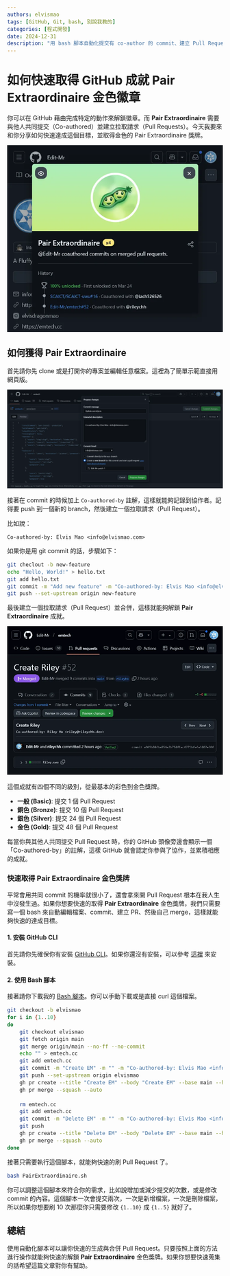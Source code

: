 ```yaml
---
authors: elvismao
tags: [GitHub, Git, bash, 別說我教的]
categories: [程式開發]
date: 2024-12-31
description: "用 bash 腳本自動化提交有 co-author 的 commit、建立 Pull Request、並自動合併。"
---
```


# 如何快速取得 GitHub 成就 Pair Extraordinaire 金色徽章

你可以在 GitHub 藉由完成特定的動作來解鎖徽章。而 **Pair Extraordinaire** 需要與他人共同提交（Co-authored）並建立拉取請求（Pull Requests）。今天我要來和你分享如何快速達成這個目標，並取得金色的 Pair Extraordinaire 獎牌。

![取得 Pair Extraordinaire 金色獎牌](result.webp)

## 如何獲得 Pair Extraordinaire

首先請你先 clone 或是打開你的專案並編輯任意檔案。這裡為了簡單示範直接用網頁版。

![透過網頁編輯 GitHub 檔案](edit.webp)

接著在 commit 的時候加上 `Co-authored-by` 註解，這樣就能夠記錄到協作者。記得要 push 到一個新的 branch，然後建立一個拉取請求（Pull Request）。

比如說：

```
Co-authored-by: Elvis Mao <info@elvismao.com>
```

如果你是用 git commit 的話，步驟如下：

```bash
git checlout -b new-feature
echo "Hello, World!" > hello.txt
git add hello.txt
git commit -m "Add new feature" -m "Co-authored-by: Elvis Mao <info@elvismao.com>"
git push --set-upstream origin new-feature
```

最後建立一個拉取請求（Pull Request）並合併，這樣就能夠解鎖 **Pair Extraordinaire** 成就。

![建立並合併 Pull Request](example.webp)

這個成就有四個不同的級別，從最基本的彩色到金色獎牌。

- **一般 (Basic)**: 提交 1 個 Pull Request
- **銅色 (Bronze)**: 提交 10 個 Pull Request
- **銀色 (Silver)**: 提交 24 個 Pull Request
- **金色 (Gold)**: 提交 48 個 Pull Request

每當你與其他人共同提交 Pull Request 時，你的 GitHub 頭像旁邊會顯示一個「Co-authored-by」的註解，這樣 GitHub 就會認定你參與了協作，並累積相應的成就。

### 快速取得 Pair Extraordinaire 金色獎牌

平常會用共同 commit 的機率就很小了，還會拿來開 Pull Request 根本在我人生中沒發生過。如果你想要快速的取得 **Pair Extraordinaire** 金色獎牌，我們只需要寫一個 bash 來自動編輯檔案、commit、建立 PR、然後自己 merge，這樣就能夠快速的達成目標。

#### 1. 安裝 GitHub CLI

首先請你先確保你有安裝 [GitHub CLI](https://cli.github.com/)。如果你還沒有安裝，可以參考 [這裡](https://github.com/cli/cli#installation) 來安裝。

#### 2. 使用 Bash 腳本

接著請你下載我的 [Bash 腳本](https://github.com/Edit-Mr/SSS/blob/main/github/PairExtraordinaire.sh)。你可以手動下載或是直接 curl 這個檔案。

```bash
git checkout -b elvismao
for i in {1..10}
do
    git checkout elvismao
    git fetch origin main
    git merge origin/main --no-ff --no-commit
    echo "" > emtech.cc
    git add emtech.cc
    git commit -m "Create EM" -m "" -m "Co-authored-by: Elvis Mao <info@elvismao.com>"
    git push --set-upstream origin elvismao
    gh pr create --title "Create EM" --body "Create EM" --base main --head elvismao
    gh pr merge --squash --auto

    rm emtech.cc
    git add emtech.cc
    git commit -m "Delete EM" -m "" -m "Co-authored-by: Elvis Mao <info@elvismao.com>"
    git push
    gh pr create --title "Delete EM" --body "Delete EM" --base main --head elvismao
    gh pr merge --squash --auto
done
```

接著只需要執行這個腳本，就能夠快速的刷 Pull Request 了。

```bash
bash PairExtraordinaire.sh
```

你可以調整這個腳本來符合你的需求，比如說增加或減少提交的次數，或是修改 commit 的內容。這個腳本一次會提交兩次，一次是新增檔案，一次是刪除檔案，所以如果你想要刷 10 次那麼你只需要修改 `{1..10}` 成 `{1..5}` 就好了。

## 總結

使用自動化腳本可以讓你快速的生成與合併 Pull Request。只要按照上面的方法進行操作就能夠快速的解鎖 **Pair Extraordinaire** 金色獎牌。如果你想要快速蒐集的話希望這篇文章對你有幫助。

